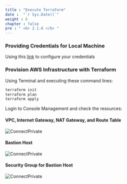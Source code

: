 ```yaml
---
title : "Execute Terraform"
date :  "`r Sys.Date()`" 
weight : 6
chapter : false
pre : " <b> 2.1.6 </b> "
---
```


### Providing Credentials for Local Machine

Using this [link](https://docs.aws.amazon.com/cli/v1/userguide/cli-configure-files.html) to configure your credentials

### Provision AWS Infrastructure with Terraform
Using Terminal and executing these command lines:

```sh
terraform init
terraform plan
terraform apply
```

Login to Console Management and check the resources:

#### VPC, Internet Gateway, NAT Gateway, and Route Table

![ConnectPrivate](/FCJ2024-Workshop1/images/2.prerequisite/0Overview.png) 

#### Bastion Host

![ConnectPrivate](/FCJ2024-Workshop1/images/2.prerequisite/1Bastion.png)

#### Security Group for Bastion Host

![ConnectPrivate](/FCJ2024-Workshop1/images/2.prerequisite/2BastionSG.png)
